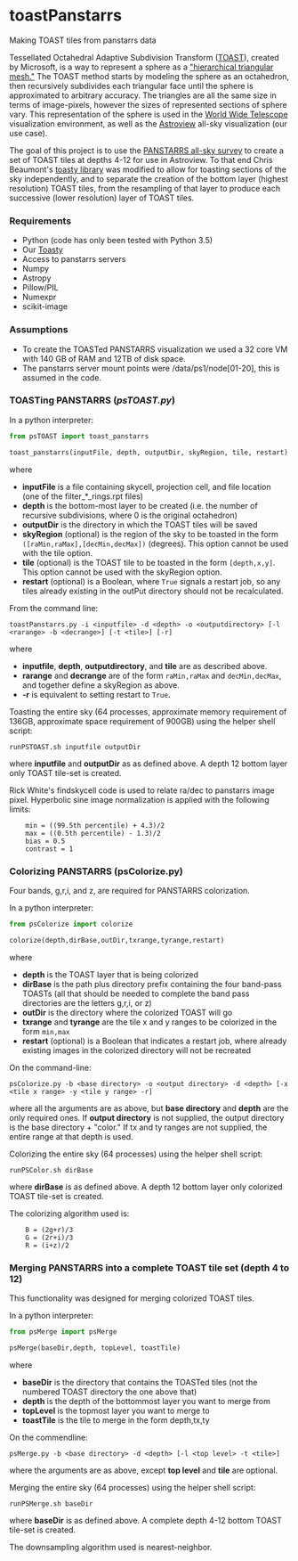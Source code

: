# toastPanstarrs
Making TOAST tiles from panstarrs data

Tessellated Octahedral Adaptive Subdivision Transform ([TOAST](http://www.worldwidetelescope.org/Developers/ProjectionReference#TOASTProjection)), created by Microsoft, is a way to represent a sphere as a ["hierarchical triangular mesh."](https://arxiv.org/ftp/cs/papers/0701/0701164.pdf) The TOAST method starts by modeling the sphere as an octahedron, then recursively subdivides each triangular face until the sphere is approximated to arbitrary accuracy.  The triangles are all the same size in terms of image-pixels, however the sizes of represented sections of sphere vary. This representation of the sphere is used in the [World Wide Telescope](http://www.worldwidetelescope.org/) visualization environment, as well as the [Astroview](https://mast.stsci.edu/portal/Mashup/Clients/AstroView/AstroView.html) all-sky visualization (our use case).

The goal of this project is to use the [PANSTARRS all-sky survey](http://pan-starrs.ifa.hawaii.edu) to create a set of TOAST tiles at depths 4-12 for use in Astroview. To that end Chris Beaumont's [toasty library](https://github.com/ChrisBeaumont/toasty) was modified to allow for toasting sections of the sky independently, and to separate the creation of the bottom layer (highest resolution) TOAST tiles, from  the resampling of that layer to produce each successive (lower resolution) layer of TOAST tiles.

### Requirements 
 * Python (code has only been tested with Python 3.5)
 * Our [Toasty](https://github.com/ceb8/toasty)
 * Access to panstarrs servers
 * Numpy
 * Astropy
 * Pillow/PIL
 * Numexpr
 * scikit-image

### Assumptions
 * To create the TOASTed PANSTARRS visualization we used a 32 core VM with 140 GB of RAM and 12TB of disk space.
 * The panstarrs server mount points were /data/ps1/node[01-20], this is assumed in the code.

### TOASTing PANSTARRS (*psTOAST.py*)

In a python interpreter:
```python
from psTOAST import toast_panstarrs

toast_panstarrs(inputFile, depth, outputDir, skyRegion, tile, restart)
```

where
 * **inputFile** is a file containing skycell, projection cell, and file location (one of the filter_*_rings.rpt files)
 * **depth** is the bottom-most layer to be created (i.e. the number of recursive subdivisions, where 0 is the original octahedron)
 * **outputDir** is the directory in which the TOAST tiles will be saved
 * **skyRegion** (optional) is the region of the sky to be toasted in the form `([raMin,raMax],[decMin,decMax])` (degrees). This option cannot be used with the tile option.
 * **tile** (optional) is the TOAST tile to be toasted in the form `[depth,x,y]`. This option cannot be used with the skyRegion option.
 * **restart** (optional) is a Boolean, where `True` signals a restart job, so any tiles already existing in the outPut directory should not be recalculated.


From the command line:
```
toastPanstarrs.py -i <inputfile> -d <depth> -o <outputdirectory> [-l <rarange> -b <decrange>] [-t <tile>] [-r]
```

where
 * **inputfile**, **depth**, **outputdirectory**, and **tile** are as described above.
 * **rarange** and **decrange** are of the form `raMin,raMax` and `decMin,decMax`, and together define a skyRegion as above.
 * **-r** is equivalent to setting restart to `True`.

Toasting the entire sky (64 processes, approximate memory requirement of 136GB, approximate space requirement of 900GB) using the helper shell script:
```
runPSTOAST.sh inputfile outputDir
```

where **inputfile** and **outputDir** as as defined above.
A depth 12 bottom layer only TOAST tile-set is created.

Rick White's findskycell code is used to relate ra/dec to panstarrs image pixel.
Hyperbolic sine image normalization is applied with the following limits:
```
    min = ((99.5th percentile) + 4.3)/2
    max = ((0.5th percentile) - 1.3)/2
    bias = 0.5
    contrast = 1
```

### Colorizing PANSTARRS (psColorize.py)

Four bands, g,r,i, and z, are required for PANSTARRS colorization.

In a python interpreter:
```python
from psColorize import colorize

colorize(depth,dirBase,outDir,txrange,tyrange,restart)
```
where
 * **depth** is the TOAST layer that is being colorized
 * **dirBase** is the path plus directory prefix containing the four band-pass TOASTs (all that should be needed to complete the band pass directories are the letters g,r,i, or z)
 * **outDir** is the directory where the colorized TOAST will go
 * **txrange** and **tyrange** are the tile x and y ranges to be colorized in the form `min,max`
 * **restart**  (optional) is a Boolean that indicates a restart job, where already existing images in the colorized directory will not be recreated

On the command-line:

```
psColorize.py -b <base directory> -o <output directory> -d <depth> [-x <tile x range> -y <tile y range> -r]
```

where all the arguments are as above, but **base directory** and **depth** are the only required ones.  If **output directory** is not supplied, the output directory is the base directory + "color."  If tx and ty ranges are not supplied, the entire range at that depth is used.

Colorizing the entire sky (64 processes) using the helper shell script:
```
runPSColor.sh dirBase
```

where **dirBase** is as defined above.
A depth 12 bottom layer only colorized TOAST tile-set is created.

The colorizing algorithm used is:
```
    B = (2g+r)/3
    G = (2r+i)/3
    R = (i+z)/2
```

### Merging PANSTARRS into a complete TOAST tile set (depth 4 to 12)

This functionality was designed for merging colorized TOAST tiles.

In a python interpreter:

```python
from psMerge import psMerge

psMerge(baseDir,depth, topLevel, toastTile)
```

where
 * **baseDir** is the directory that contains the TOASTed tiles (not the numbered TOAST directory the one above that)
 * **depth** is the depth of the bottommost layer you want to merge from
 * **topLevel** is the topmost layer you want to merge to
 * **toastTile** is the tile to merge in the form depth,tx,ty

On the commendline:

```
psMerge.py -b <base directory> -d <depth> [-l <top level> -t <tile>]
```

where the arguments are as above, except **top level** and **tile** are optional.


Merging the entire sky (64 processes) using the helper shell script:
```
runPSMerge.sh baseDir
```

where **baseDir** is as defined above.
A complete depth 4-12 bottom TOAST tile-set is created.

The downsampling algorithm used is nearest-neighbor.



